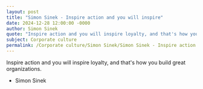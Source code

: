```yaml
---
layout: post
title: "Simon Sinek - Inspire action and you will inspire"
date: 2024-12-28 12:00:00 -0000
author: Simon Sinek
quote: "Inspire action and you will inspire loyalty, and that's how you build great organizations."
subject: Corporate culture
permalink: /Corporate culture/Simon Sinek/Simon Sinek - Inspire action and you will inspire
---
```


Inspire action and you will inspire loyalty, and that's how you build great organizations.

- Simon Sinek
